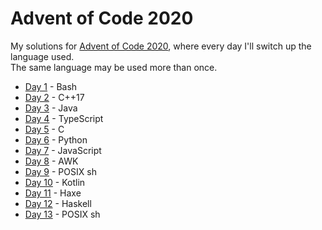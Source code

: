 # Advent of Code 2020 #

My solutions for [Advent of Code 2020], where every day I'll switch up the
language used.  
The same language may be used more than once.

* [Day  1](day01) - Bash
* [Day  2](day02) - C++17
* [Day  3](day03) - Java
* [Day  4](day04) - TypeScript
* [Day  5](day05) - C
* [Day  6](day06) - Python
* [Day  7](day07) - JavaScript
* [Day  8](day08) - AWK
* [Day  9](day09) - POSIX sh
* [Day 10](day10) - Kotlin
* [Day 11](day11) - Haxe
* [Day 12](day12) - Haskell
* [Day 13](day13) - POSIX sh

[Advent of Code 2020]: https://adventofcode.com/2020
